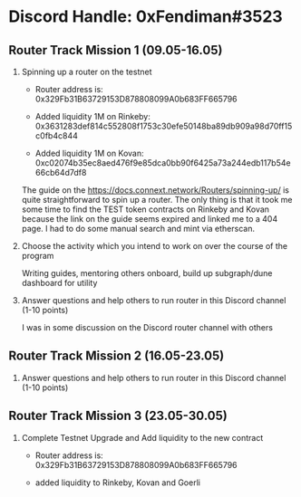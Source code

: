 # Discord Handle: 0xFendiman#3523
## Router Track Mission 1 (09.05-16.05)

1) Spinning up a router on the testnet

    - Router address is: 0x329Fb31B63729153D878808099A0b683FF665796

    - Added liquidity 1M on Rinkeby: 0x3631283def814c552808f1753c30efe50148ba89db909a98d70ff15c0fb4c844 

    - Added liquidity 1M on Kovan: 0xc02074b35ec8aed476f9e85dca0bb90f6425a73a244edb117b54e66cb64d7df8

    The guide on the https://docs.connext.network/Routers/spinning-up/ is quite straightforward to spin up a router. The only thing is that it took me some time to find the TEST token contracts on Rinkeby and Kovan because the link on the guide seems expired and linked me to a 404 page. I had to do some manual search and mint via etherscan. 

2) Choose the activity which you intend to work on over the course of the program

   Writing guides, mentoring others onboard, build up subgraph/dune dashboard for utility

3) Answer questions and help others to run router in this Discord channel (1-10 points)

   I was in some discussion on the Discord router channel with others

## Router Track Mission 2 (16.05-23.05)

1) Answer questions and help others to run router in this Discord channel (1-10 points)


## Router Track Mission 3 (23.05-30.05)
1) Complete Testnet Upgrade and Add liquidity to the new contract 
 
   - Router address is: 0x329Fb31B63729153D878808099A0b683FF665796
 
   - added liquidity to Rinkeby, Kovan and Goerli
